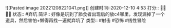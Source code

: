 ![[Pasted image 20221208221041.png]]
创建时间::2020-12-10 4:53
打分:: 💛💛💛🖤
状态:: #弃坑 
简评:: 好像是玩到了舔食者出现后的放c4哪里，发现漏掉了一个道具，然后害怕+懒得再找一遍就弃坑了
类型:: #射击 #恐怖 #线性冒险 
